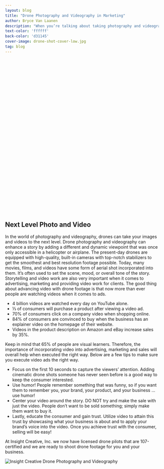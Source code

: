 ```yaml
---
layout: blog
title: "Drone Photography and Videography in Marketing"
author: Bryce Van Laanen
description: "When you’re talking about taking photography and videography to the next level a drone provides aerial content to capture unique and desirable looking photos and videos. Learn how drone photography and videography can enhance your marketing efforts."
text-color: 'ffffff'
back-color: 'd31145'
cover-image: drone-shot-cover-low.jpg
tag: blog
---
```


<span class="wistia_embed wistia_async_nyt8kaivlg popover=true popoverAnimateThumbnail=true" style="display:inline-block;height:500px;position:relative;width:100%">&nbsp;</span>

## Next Level Photo and Video

In the world of photography and videography, drones can take your images and videos
to the next level. Drone photography and videography can enhance a story by adding a different and dynamic viewpoint that was once only accessible in a helicopter or airplane. The present-day drones are equipped with high-quality, built-in cameras with top-notch stabilizers to get the smoothest and best resolution footage possible. Today, many movies, films, and videos have some form of aerial shot incorporated into them. It’s often used to set the scene, mood, or overall tone of the story. Storytelling and video work are also very important when it comes to advertising, marketing and providing video work for clients. The good thing about advancing video with drone footage is that now more than ever people are watching videos when it comes to ads.

*	4 billion videos are watched every day on YouTube alone.
*	⅓ of consumers will purchase a product after viewing a video ad.
*	70% of consumers click on a company video when shopping online.
*	84% of consumers are convinced to buy when the business has an explainer video on
the homepage of their website.
*	Videos in the product description on Amazon and eBay increase sales by 35%.

Keep in mind that 65% of people are visual learners. Therefore, the importance of
incorporating video into advertising, marketing and sales will overall help when executed the right way. Below are a few tips to make sure you execute video ads the right way.

*	Focus on the first 10 seconds to capture the viewers’ attention. Adding cinematic
drone shots someone has never seen before is a good way to keep the consumer interested.
*	Use humor! People remember something that was funny, so if you want them to remember you, your brand, your product, and your business … use humor!
*	Center your video around the story. DO NOT try and make the sale with just the video.
People don’t want to be sold something; simply make them want to buy it.
*	Lastly, educate the consumer and gain trust. Utilize video to attain this trust by
showcasing what your business is about and to apply your brand’s voice into the video.
Once you achieve trust with the consumer, selling will be easy!

At Insight Creative, Inc. we now have licensed drone pilots that are 107-certified and we are ready to shoot drone footage for you and your business.

<img data-aos="fade-up" src="/img/blog/insight-creative-drone-videography-and-photography.jpg"
alt="Insight Creative Drone Photography and Videography"
srcset="
/img/blog/insight-creative-drone-videography-and-photography.jpg 2400w,
/img/blog/insight-creative-drone-videography-and-photography.jpg 1800w,
/img/blog/insight-creative-drone-videography-and-photography-1200.jpg 1200w,
/img/blog/insight-creative-drone-videography-and-photography-900.jpg 900w,
/img/blog/insight-creative-drone-videography-and-photography-600.jpg 600w,
/img/blog/insight-creative-drone-videography-and-photography-400.jpg 400w" />
